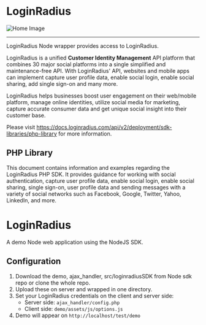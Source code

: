 
LoginRadius
==========

![Home Image](http://docs.lrcontent.com/resources/github/banner-1544x500.png)

-----------------------------------------------
LoginRadius Node wrapper provides access to LoginRadius.

LoginRadius is a unified **Customer Identity Management** API platform that combines 30 major social platforms into a single simplified and maintenance-free API. With LoginRadius' API, websites and mobile apps can implement capture user profile data, enable social login, enable social sharing, add single sign-on and many more.

LoginRadius helps businesses boost user engagement on their web/mobile platform, manage online identities, utilize social media for marketing, capture accurate consumer data and get unique social insight into their customer base.

Please visit https://docs.loginradius.com/api/v2/deployment/sdk-libraries/php-library for more information.

PHP Library
--------------

This document contains information and examples regarding the LoginRadius PHP SDK. It provides guidance for working with social authentication, capture user profile data, enable social login, enable social sharing, single sign-on, user profile data and sending messages with a variety of social networks such as Facebook, Google, Twitter, Yahoo, LinkedIn, and more.

# LoginRadius

A demo Node web application using the NodeJS SDK.

## Configuration

1. Download the demo, ajax_handler, src/loginradiusSDK from Node sdk repo or clone the whole repo.
2. Upload these on server and wrapped in one directory.
3. Set your LoginRadius credentials on the client and server side:
	* Server side: `ajax_handler/config.php`
	* Client side: `demo/assets/js/options.js`
4. Demo will appear on `http://localhost/test/demo`
